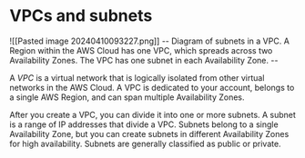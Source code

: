 # VPCs and subnets
![[Pasted image 20240410093227.png]]
-- Diagram of subnets in a VPC. A Region within the AWS Cloud has one VPC, which spreads across two Availability Zones. The VPC has one subnet in each Availability Zone. --

A *VPC* is a virtual network that is logically isolated from other virtual networks in the AWS Cloud. A VPC is dedicated to your account, belongs to a single AWS Region, and can span multiple Availability Zones.

After you create a VPC, you can divide it into one or more subnets. A subnet is a range of IP addresses that divide a VPC. Subnets belong to a single Availability Zone, but you can create subnets in different Availability Zones for high availability. Subnets are generally classified as public or private.
